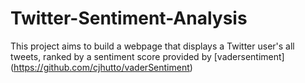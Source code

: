 # Twitter-Sentiment-Analysis

This project aims to build a webpage that displays a Twitter user's all tweets, ranked by a sentiment score provided by [vadersentiment] (https://github.com/cjhutto/vaderSentiment)
